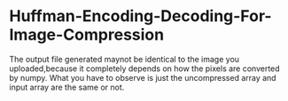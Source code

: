 # Huffman-Encoding-Decoding-For-Image-Compression
The output file generated maynot be identical to the image you uploaded,because it completely depends on how the pixels are converted by numpy. What you have to observe is just the uncompressed array and input array are the same or not.
